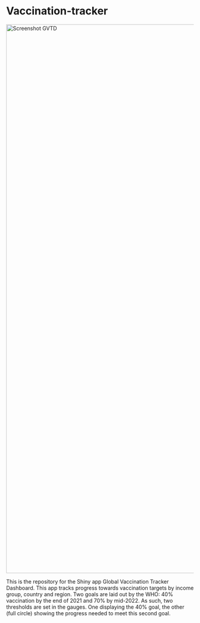 # Vaccination-tracker

<img width="1470" alt="Screenshot GVTD " src="https://user-images.githubusercontent.com/74201925/147163089-7043db86-53bc-4895-94ce-26256dab6a30.png">

This is the repository for the Shiny app Global Vaccination Tracker Dashboard. This app tracks progress towards vaccination targets by income group, country and region. Two goals are laid out by the WHO: 40% vaccination by the end of 2021 and 70% by mid-2022. As such, two thresholds are set in the gauges. One displaying the 40% goal, the other (full circle) showing the progress needed to meet this second goal. 
